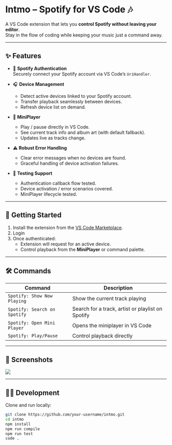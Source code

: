 # Intmo – Spotify for VS Code 🎶

A VS Code extension that lets you **control Spotify without leaving your editor**.  
Stay in the flow of coding while keeping your music just a command away.

---

## ✨ Features

- 🔐 **Spotify Authentication**  
  Securely connect your Spotify account via VS Code’s `UriHandler`.

- 🎧 **Device Management**  
  - Detect active devices linked to your Spotify account.  
  - Transfer playback seamlessly between devices.  
  - Refresh device list on demand.

- 🎵 **MiniPlayer**  
  - Play / pause directly in VS Code.  
  - See current track info and album art (with default fallback).  
  - Updates live as tracks change.

- ⚠️ **Robust Error Handling**  
  - Clear error messages when no devices are found.  
  - Graceful handling of device activation failures.

- 🧪 **Testing Support**  
  - Authentication callback flow tested.  
  - Device activation / error scenarios covered.  
  - MiniPlayer lifecycle tested.

---

## 🚀 Getting Started

1. Install the extension from the [VS Code Marketplace](https://marketplace.visualstudio.com/).
2. Login
4. Once authenticated:
   - Extension will request for an active device.
   - Control playback from the **MiniPlayer** or command palette.

---

## 🛠️ Commands

| Command                        | Description |
|--------------------------------|-------------|
| `Spotify: Show Now Playing`       | Show the current track playing |
| `Spotify: Search on Spotify`   | Search for a track, artist or playlist on Spotify |
| `Spotify: Open Mini Player`      | Opens the miniplayer in VS Code |
| `Spotify: Play/Pause`   | Control playback directly |

---

## 📸 Screenshots

![](https://github.com/EmmanuelOBUjunior/intmo/blob/master/media/intmo_demo.gif)

---

## 🧑‍💻 Development

Clone and run locally:

```bash
git clone https://github.com/your-username/intmo.git
cd intmo
npm install
npm run compile
npm run test
code .
